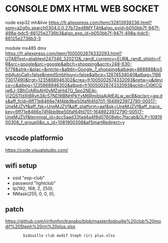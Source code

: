 # CONSOLE DMX HTML WEB SOCKET
node esp32 mh&live
https://fr.aliexpress.com/item/32813938236.html?spm=a2g0o.search0304.0.0.27b72ed8MYT4jt&algo_pvid=b050bb7f-947f-498a-bdc5-66125e2736b3&algo_exp_id=b050bb7f-947f-498a-bdc5-66125e2736b3-3

module mx485 dmx
https://fr.aliexpress.com/item/1005002674332093.html?UTABTest=aliabtest247346_320212&_randl_currency=EUR&_randl_shipto=FR&src=google&src=google&albch=shopping&acnt=248-630-5778&slnk=&plac=&mtctp=&albbt=Google_7_shopping&albagn=888888&isSmbAutoCall=false&needSmbHouyi=false&albcp=12874534040&albag=116673017490&trgt=1235868946302&crea=fr1005002674332093&netw=u&device=c&albpg=1235868946302&albpd=fr1005002674332093&gclid=Cj0KCQjw6J-SBhCrARIsAH0yMZgHi47O_5po2NEAi-Vj2QS11dXt8Ryh38c57ND9IBNHPkYxM6RmibIaAjAtEALw_wcB&gclsrc=aw.ds&aff_fcid=6ff71e8466e74f4bb9be50faf64fd701-1648923972790-00517-UneMJZVf&aff_fsk=UneMJZVf&aff_platform=aaf&sk=UneMJZVf&aff_trace_key=6ff71e8466e74f4bb9be50faf64fd701-1648923972790-00517-UneMJZVf&terminal_id=dcc5aad33fad4a4f8d07608ebc7facab&OLP=1081900308_f_group0&o_s_id=1081900308&afSmartRedirect=y

## vscode platformio
https://code.visualstudio.com/

## wifi setup

- ssid "esp-club"
- password "lightclub"
- Ip(192, 168, 2, 250);
- NMask(255, 0, 0, 0);

## patch

https://github.com/ririfonfon/transbo/blob/master/bidouille%20club%20modif%20Steph%20riri%20plus.xlsx

            bidouille club modif Steph riri plus.xlsx
          

